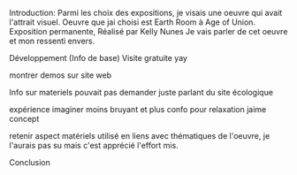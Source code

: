 Introduction: 
Parmi les choix des expositions, je visais une oeuvre qui avait l'attrait visuel.
Oeuvre que jai choisi est Earth Room à Age of Union.
Exposition permanente,
Réalisé par Kelly Nunes
Je vais parler de cet oeuvre et mon ressenti envers.

Développement
(Info de base)
Visite gratuite yay

montrer demos sur site web

Info sur materiels
pouvait pas demander juste parlant du site
écologique

expérience imaginer moins bruyant et plus confo pour relaxation
jaime concept

retenir aspect matériels utilisé en liens avec thématiques de l'oeuvre, je l'aurais pas su mais c'est apprécié l'effort mis.

Conclusion

